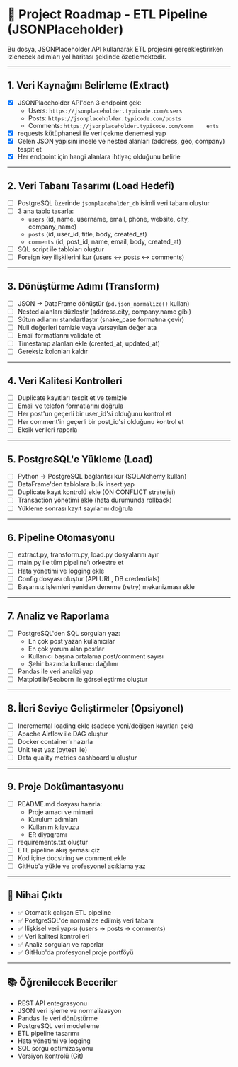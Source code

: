 # 📌 Project Roadmap - ETL Pipeline (JSONPlaceholder)

Bu dosya, JSONPlaceholder API kullanarak ETL projesini gerçekleştirirken izlenecek adımları yol haritası şeklinde özetlemektedir.

---

## 1. Veri Kaynağını Belirleme (Extract)
- [X] JSONPlaceholder API'den 3 endpoint çek:
  - Users: `https://jsonplaceholder.typicode.com/users`
  - Posts: `https://jsonplaceholder.typicode.com/posts`
  - Comments: `https://jsonplaceholder.typicode.com/comm    ents`
- [X] requests kütüphanesi ile veri çekme denemesi yap
- [X] Gelen JSON yapısını incele ve nested alanları (address, geo, company) tespit et
- [X] Her endpoint için hangi alanlara ihtiyaç olduğunu belirle

---

## 2. Veri Tabanı Tasarımı (Load Hedefi)
- [ ] PostgreSQL üzerinde `jsonplaceholder_db` isimli veri tabanı oluştur
- [ ] 3 ana tablo tasarla:
  - `users` (id, name, username, email, phone, website, city, company_name)
  - `posts` (id, user_id, title, body, created_at)
  - `comments` (id, post_id, name, email, body, created_at)
- [ ] SQL script ile tabloları oluştur
- [ ] Foreign key ilişkilerini kur (users ↔ posts ↔ comments)

---

## 3. Dönüştürme Adımı (Transform)
- [ ] JSON → DataFrame dönüştür (`pd.json_normalize()` kullan)
- [ ] Nested alanları düzleştir (address.city, company.name gibi)
- [ ] Sütun adlarını standartlaştır (snake_case formatına çevir)
- [ ] Null değerleri temizle veya varsayılan değer ata
- [ ] Email formatlarını validate et
- [ ] Timestamp alanları ekle (created_at, updated_at)
- [ ] Gereksiz kolonları kaldır

---

## 4. Veri Kalitesi Kontrolleri
- [ ] Duplicate kayıtları tespit et ve temizle
- [ ] Email ve telefon formatlarını doğrula
- [ ] Her post'un geçerli bir user_id'si olduğunu kontrol et
- [ ] Her comment'in geçerli bir post_id'si olduğunu kontrol et
- [ ] Eksik verileri raporla

---

## 5. PostgreSQL'e Yükleme (Load)
- [ ] Python → PostgreSQL bağlantısı kur (SQLAlchemy kullan)
- [ ] DataFrame'den tablolara bulk insert yap
- [ ] Duplicate kayıt kontrolü ekle (ON CONFLICT stratejisi)
- [ ] Transaction yönetimi ekle (hata durumunda rollback)
- [ ] Yükleme sonrası kayıt sayılarını doğrula

---

## 6. Pipeline Otomasyonu
- [ ] extract.py, transform.py, load.py dosyalarını ayır
- [ ] main.py ile tüm pipeline'ı orkestre et
- [ ] Hata yönetimi ve logging ekle
- [ ] Config dosyası oluştur (API URL, DB credentials)
- [ ] Başarısız işlemleri yeniden deneme (retry) mekanizması ekle

---

## 7. Analiz ve Raporlama
- [ ] PostgreSQL'den SQL sorguları yaz:
  - En çok post yazan kullanıcılar
  - En çok yorum alan postlar
  - Kullanıcı başına ortalama post/comment sayısı
  - Şehir bazında kullanıcı dağılımı
- [ ] Pandas ile veri analizi yap
- [ ] Matplotlib/Seaborn ile görselleştirme oluştur

---

## 8. İleri Seviye Geliştirmeler (Opsiyonel)
- [ ] Incremental loading ekle (sadece yeni/değişen kayıtları çek)
- [ ] Apache Airflow ile DAG oluştur
- [ ] Docker container'ı hazırla
- [ ] Unit test yaz (pytest ile)
- [ ] Data quality metrics dashboard'u oluştur

---

## 9. Proje Dokümantasyonu
- [ ] README.md dosyası hazırla:
  - Proje amacı ve mimari
  - Kurulum adımları
  - Kullanım kılavuzu
  - ER diyagramı
- [ ] requirements.txt oluştur
- [ ] ETL pipeline akış şeması çiz
- [ ] Kod içine docstring ve comment ekle
- [ ] GitHub'a yükle ve profesyonel açıklama yaz

---

## 🎯 Nihai Çıktı
- ✅ Otomatik çalışan ETL pipeline
- ✅ PostgreSQL'de normalize edilmiş veri tabanı
- ✅ İlişkisel veri yapısı (users → posts → comments)
- ✅ Veri kalitesi kontrolleri
- ✅ Analiz sorguları ve raporlar
- ✅ GitHub'da profesyonel proje portföyü

---

## 📚 Öğrenilecek Beceriler
- REST API entegrasyonu
- JSON veri işleme ve normalizasyon
- Pandas ile veri dönüştürme
- PostgreSQL veri modelleme
- ETL pipeline tasarımı
- Hata yönetimi ve logging
- SQL sorgu optimizasyonu
- Versiyon kontrolü (Git)
